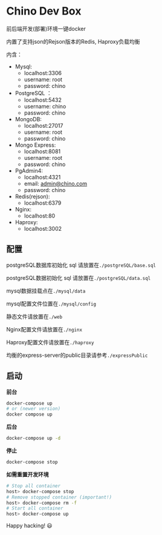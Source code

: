 # Chino Dev Box

前后端开发(部署)环境一键docker

内置了支持json的Rejson版本的Redis, Haproxy负载均衡



内含：
- Mysql:
  - localhost:3306
  - username: root
  - password: chino
- PostgreSQL ：
  - localhost:5432
  - username: chino
  - password: chino
- MongoDB:
  - localhost:27017
  - username: root
  - password: chino
- Mongo Express:
  - localhost:8081
  - username: root
  - password: chino
- PgAdmin4:
  - localhost:4321
  - email: admin@chino.com
  - password: chino
- Redis(rejson):
  - localhost:6379
- Nginx:
  - localhost:80
- Haproxy:
  - localhost:3002

## 配置

postgreSQL数据库初始化 sql 请放置在`./postgreSQL/base.sql`

postgreSQL数据初始化 sql 请放置在`./postgreSQL/data.sql`

mysql数据挂载点在`./mysql/data`

mysql配置文件位置在`./mysql/config`

静态文件请放置在`./web`

Nginx配置文件请放置在`./nginx`

Haproxy配置文件请放置在`./haproxy`

均衡的express-server的public目录请参考`./expressPublic`

## 启动

**前台**

```bash
docker-compose up
# or (newer version)
docker compose up
```

**后台**

``` bash
docker-compose up -d
```

**停止**

``` bash
docker-compose stop
```

**如需重置开发环境**

``` bash
# Stop all container
host> docker-compose stop
# Remove stopped container (important!)
host> docker-compose rm -f
# Start all container
host> docker-compose up
```



Happy hacking! :smiley:

